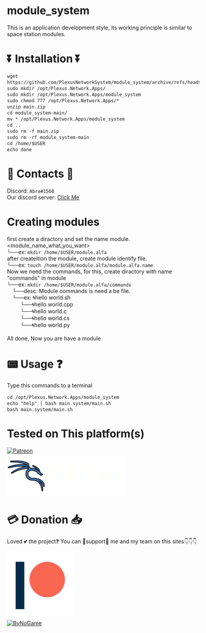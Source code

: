 # module_system
This is an application development style, its working principle is similar to space station modules.
# :arrow_double_down: Installation :arrow_double_down:
```
wget https://github.com/PlexusNetworkSystem/module_system/archive/refs/heads/main.zip
sudo mkdir /opt/Plexus.Network.Apps/
sudo mkdir /opt/Plexus.Network.Apps/module_system
sudo chmod 777 /opt/Plexus.Network.Apps/*
unzip main.zip 
cd module_system-main/
mv * /opt/Plexus.Network.Apps/module_system
cd ..
sudo rm -f main.zip
sudo rm -rf module_system-main
cd /home/$USER
echo done
```
# :satellite: Contacts :satellite:
Discord: `Abra#1568`<br />
Our discord server: [Click Me](https://discord.gg/R6fVaQS5We "Click Me")

# Creating modules
first create a diractory and set the name module.<module_name_what_you_want></br>
└──ex: ```mkdir /home/$USER/module.alfa```</br>
after createition the module, create module identify file.</br>
└──ex: ```touch /home/$USER/module.alfa/module.alfa.name```</br>
Now we need the commands, for this, create diractory with name "commands" in module</br>
└──ex: ```mkdir /home/$USER/module.alfa/commands```</br>
&emsp;└──desc: Module commands is need a be file. </br>
&emsp;└──ex: :cyclone:hello world.sh</br>
&emsp;&ensp;&ensp;&ensp;└──:cyclone:hello world.cpp</br>
&emsp;&ensp;&ensp;&ensp;└──:cyclone:hello world.c </br>
&emsp;&ensp;&ensp;&ensp;└──:cyclone:hello world.cs</br>
&emsp;&ensp;&ensp;&ensp;└──:cyclone:hello world.py</br>
</br>
All done, Now you are have a module</br>

# :pager: Usage :question:
Type this commands to a terminal
```
cd /opt/Plexus.Network.Apps/module_system
echo "help" | bash main.system/main.sh
bash main.system/main.sh
```
# Tested on This platform(s)

<a href="https://linuxmint.com/" target="_blank"><img src="https://linuxmint.com/web/img/logo-mono.svg" alt="Patreon" height="174" width="310"></a></br>
<a href="https://linuxmint.com/" target="_blank"><img src="https://raw.githubusercontent.com/PlexusNetworkSystem/PlexusNetworkSystem/main/kali_linux.png" alt="Patreon" height="110" width="310"></a></br>

# :credit_card: Donation :inbox_tray:

Loved :two_hearts: the project:question: You can :star2:support:star2: me and my team on this sites:point_down::point_down::point_down:

<a href="https://www.patreon.com/plexusnetworksystem" target="_blank"><img src="https://raw.githubusercontent.com/PlexusNetworkSystem/PlexusNetworkSystem/main/patreon.png" alt="Patreon" height="174" width="174"></a></br>
<a href="http://www.bynogame.com/tr/destekle/plexus-system" target="_blank"><img src="https://images.bynogame.com/images/anlatim/bynogame-logo-siyah2.png" alt="ByNoGame" height="123" width="300"></a>

